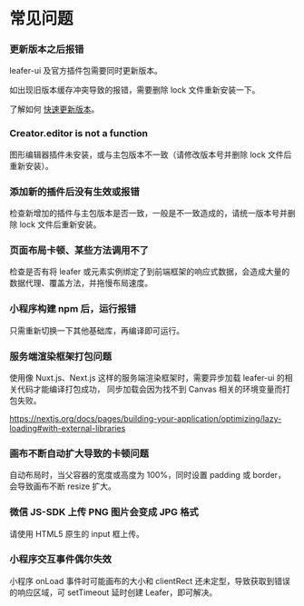 # 常见问题

### 更新版本之后报错

leafer-ui 及官方插件包需要同时更新版本。

如出现旧版本缓存冲突导致的报错，需要删除 lock 文件重新安装一下。

了解如何 [快速更新版本](/guide/update.md)。

### Creator.editor is not a function

图形编辑器插件未安装，或与主包版本不一致（请修改版本号并删除 lock 文件后重新安装）。

### 添加新的插件后没有生效或报错

检查新增加的插件与主包版本是否一致，一般是不一致造成的，请统一版本号并删除 lock 文件后重新安装。

### 页面布局卡顿、某些方法调用不了

检查是否有将 leafer 或元素实例绑定了到前端框架的响应式数据，会造成大量的数据代理、覆盖方法，并拖慢布局速度。

### 小程序构建 npm 后，运行报错

只需重新切换一下其他基础库，再编译即可运行。

### 服务端渲染框架打包问题

使用像 Nuxt.js、Next.js 这样的服务端渲染框架时，需要异步加载 leafer-ui 的相关代码才能编译打包成功， 同步加载会因为找不到 Canvas 相关的环境变量而打包失败。

https://nextjs.org/docs/pages/building-your-application/optimizing/lazy-loading#with-external-libraries

### 画布不断自动扩大导致的卡顿问题

自动布局时，当父容器的宽度或高度为 100%，同时设置 padding 或 border， 会导致画布不断 resize 扩大。

### 微信 JS-SDK 上传 PNG 图片会变成 JPG 格式

请使用 HTML5 原生的 input 框上传。

### 小程序交互事件偶尔失效

小程序 onLoad 事件时可能画布的大小和 clientRect 还未定型，导致获取到错误的响应区域，可 setTimeout 延时创建 Leafer，即可解决。

